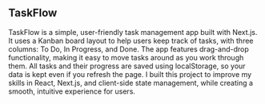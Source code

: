 
## TaskFlow

TaskFlow is a simple, user-friendly task management app built with Next.js. It uses a Kanban board layout to help users keep track of tasks, with three columns: To Do, In Progress, and Done. The app features drag-and-drop functionality, making it easy to move tasks around as you work through them. All tasks and their progress are saved using localStorage, so your data is kept even if you refresh the page. I built this project to improve my skills in React, Next.js, and client-side state management, while creating a smooth, intuitive experience for users.

